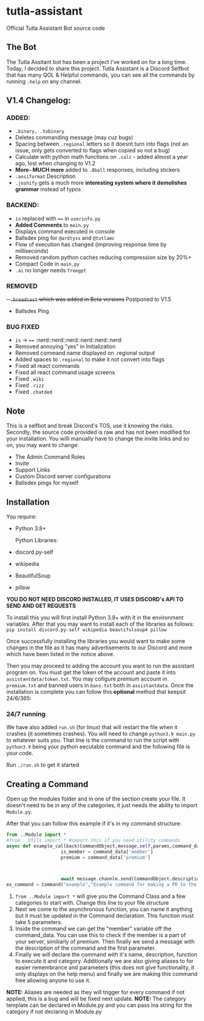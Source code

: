 # tutla-assistant
Official Tutla Assistant Bot source code

## The Bot
The Tutla Assitant bot has been a project I've worked on for a long time. Today, I decided to share this project.
Tutla Assistant is a Discord Selfbot that has many QOL & Helpful commands, you can see all the commands by running `.help` on any channel.

## V1.4 Changelog:

### ADDED:
- `.binary, .tobinary`
- Deletes commanding message (may cuz bugs) 
- Spacing between `.regional` letters so it doesnt turn into flags (not an issue, only gets converted to flags when copied so not a bug)
- Calculate with python math functions on `.calc` - added almost a year ago, lost when changing to V1.2
- **More- MUCH more** added to `.8ball` responses, including stickers
- `.ansiformat` Description
- `.joshify` gets a much more **interesting system where it demolishes grammar** instead of typos


### BACKEND:
- `is` replaced with `==` in `userinfo.py`
- **Added Comments** to `main.py`
- Displays command executed in console
- Ballsdex ping for `@ardtyss` and `@tutlamc`
- Flow of execution has changed (improving response time by milliseconds)
- Removed random python caches reducing compression size by 20%+
- Compact Code in `main.py`
- `.ai` no longer needs `freegpt`


### REMOVED
~~- `.broadcast` which was added in Beta versions~~ Postponed to V1.5
- Ballsdex Ping

### BUG FIXED
- `is` -> `==`  :nerd::nerd::nerd::nerd::nerd::nerd:
- Removed annoying "yes" in Initialization
- Removed command name displayed on .regional output
- Added spaces to `.regional` to make it not convert into flags
- Fixed all react commands
- Fixed all react command usage screens
- Fixed `.wiki`
- Fixed `.rizz`
- Fixed `.chatded`



## Note
This is a selfbot and break Discord's TOS, use it knowing the risks. Secondly, the source code provided is raw and has not been modified for your installation. You willl manually have to change the invite links and so on, you may want to change:
- The Admin Command Roles
- Invite
- Support Links
- Custom Discord server configurations
- Ballsdex pings for myself

## Installation
You require:
- Python 3.8+

  Python Libraries:
- discord.py-self
- wikipedia
- BeautifulSoup
- pillow

**YOU DO NOT NEED DISCORD INSTALLED, IT USES DISCORD's API TO SEND AND GET REQUESTS**

To install this you will first install Python 3.8+ with it in the environment variables. After that you may want to install each of the libraries as follows:
`pip install discord.py-self wikipedia beautifulsoup4 pillow`

Once successfully installing the libraries you would want to make some changes in the file as it has many advertisements to our Discord and more which have been listed in the notice above.

Then you may proceed to adding the account you want to run the assistant program on. You must get the token of the account and paste it into `assistantdata/token.txt`. You may cofigure premium account in `premium.txt` and banned users in `bans.txt` both in `assistantdata`.
Once the installation is complete you can follow this **optional** method that keepsit 24/6/365:

### 24/7 running
We have also added `run.sh` (for linux) that will restart the file when it crashes (it sometimes crashes). You will need to change `python3.9 main.py` to whatever suits you. That line is the command to run the script with `python3.9` being your python eecutable command and the following file is your code. 

Run `./run.sh` to get it started


## Creating a Command
Open up the modules folder and in one of the section create your file. It doesn't need to be in any of the categories, it just needs the ability to import `Module.py`.

After that you can follow this example if it's in my command structure:
```python
from ..Module import * 
#from ..Utils import * #import this if you need utility commands
async def example_callback(CommandObject,message,self,params,command_data):
                    is_member = command_data['member']
                    premium = command_data['premium']



                    await message.channle.send(CommandObject.description+f"\nWhat you said: {params[1]}")
ex_command = Command("example","Example command for making a PR to the Tutla Asisstance bot, see the Github for more info.",example_callback,CLIENT,aliases=['command','ex'],params=["TEST PARAM"],isfree=True)
```


1. `from ..Module import *` will give you the Command Class and a few categories to start with. Change this line to your file structure
2. Next we come to the asynchronous function, you can name it anything but it must be updated in the Command declaration. This function must take 5 parameters.
3. Inside the command we can get the "member" variable off the command_data. You can use this to check if the member is a part of your server, similiarly of premium. Then finally we send a message with the description of the command and the first parameter.
4. Finally we will declare the command with it's name, description, function to execute it and category. Additionally we are also giving aliases to for easier remembrance and parameters (this does not give functionality, it only displays on the help menu) and finally we are making this command free allowing anyone to use it.

**NOTE:** Aliases are needed as they will trigger for every command if not applied, this is a bug and will be fixed next update.
**NOTE:** The category template can be declared in Module.py and you can pass ina  string for the category if not declaring in Module.py
